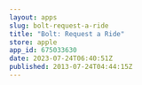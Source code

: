 ```yaml
---
layout: apps
slug: bolt-request-a-ride
title: "Bolt: Request a Ride"
store: apple
app_id: 675033630
date: 2023-07-24T06:40:51Z
published: 2013-07-24T04:44:15Z
---
```

